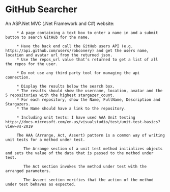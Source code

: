 # GitHub Searcher

An ASP.Net MVC (.Net Framework and C#) website:

         * A page containing a text box to enter a name in and a submit button to search GitHub for the name.
         
         * Have the back end call the GitHub users API (e.g. https://api.github.com/users/robconery) and get the users name, location and avatar url from the returned json. 
         * Use the repos_url value that’s returned to get a list of all the repos for the user. 
         
         * Do not use any third party tool for managing the api connection. 
         
         * Display the results below the search box.          
         * The results should show the username, location, avatar and the 5 repositories with the highest stargazer_count. 
         * For each repository, show the Name, FullName, Description and Stargazers. 
         * The Name should have a link to the repository.
         
         * Including unit tests: I have used AAA Unit testing https://docs.microsoft.com/en-us/visualstudio/test/unit-test-basics?view=vs-2019
         
         The AAA (Arrange, Act, Assert) pattern is a common way of writing unit tests for a method under test.

            The Arrange section of a unit test method initializes objects and sets the value of the data that is passed to the method under test.

            The Act section invokes the method under test with the arranged parameters.

            The Assert section verifies that the action of the method under test behaves as expected.

         
         
